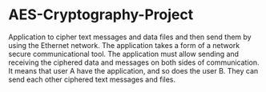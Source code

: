 # AES-Cryptography-Project
Application to cipher text messages and data files and then send them by using the Ethernet network. The application takes a form of a network secure communicational tool. The application must allow sending and receiving the ciphered data and messages on both sides of communication. It means that user A have the application, and so does the user B. They can send each other ciphered text messages and files.
